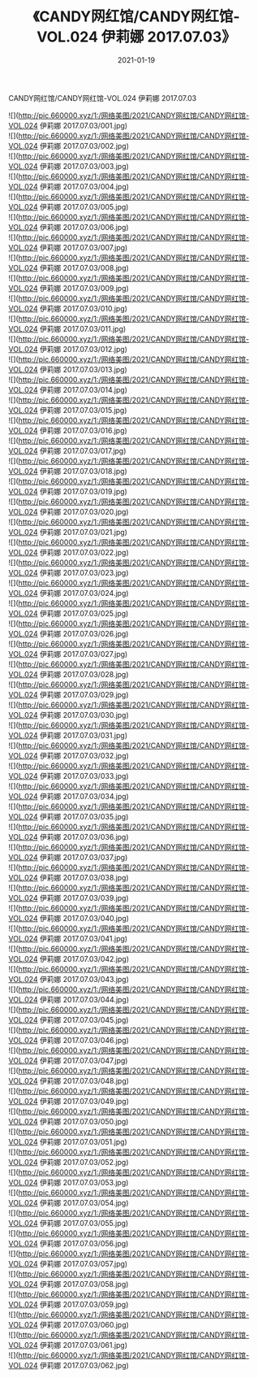 ﻿---
layout: post
title:  《CANDY网红馆/CANDY网红馆-VOL.024 伊莉娜 2017.07.03》
date:   2021-01-19
img: http://pic.660000.xyz/1:/网络美图/2021/CANDY网红馆/CANDY网红馆-VOL.024 伊莉娜 2017.07.03/000.jpg
categories: [美女, 清纯, 唯美]
---

CANDY网红馆/CANDY网红馆-VOL.024 伊莉娜 2017.07.03

 ![](http://pic.660000.xyz/1:/网络美图/2021/CANDY网红馆/CANDY网红馆-VOL.024 伊莉娜 2017.07.03/001.jpg) <br>![](http://pic.660000.xyz/1:/网络美图/2021/CANDY网红馆/CANDY网红馆-VOL.024 伊莉娜 2017.07.03/002.jpg) <br>![](http://pic.660000.xyz/1:/网络美图/2021/CANDY网红馆/CANDY网红馆-VOL.024 伊莉娜 2017.07.03/003.jpg) <br>![](http://pic.660000.xyz/1:/网络美图/2021/CANDY网红馆/CANDY网红馆-VOL.024 伊莉娜 2017.07.03/004.jpg) <br>![](http://pic.660000.xyz/1:/网络美图/2021/CANDY网红馆/CANDY网红馆-VOL.024 伊莉娜 2017.07.03/005.jpg) <br>![](http://pic.660000.xyz/1:/网络美图/2021/CANDY网红馆/CANDY网红馆-VOL.024 伊莉娜 2017.07.03/006.jpg) <br>![](http://pic.660000.xyz/1:/网络美图/2021/CANDY网红馆/CANDY网红馆-VOL.024 伊莉娜 2017.07.03/007.jpg) <br>![](http://pic.660000.xyz/1:/网络美图/2021/CANDY网红馆/CANDY网红馆-VOL.024 伊莉娜 2017.07.03/008.jpg) <br>![](http://pic.660000.xyz/1:/网络美图/2021/CANDY网红馆/CANDY网红馆-VOL.024 伊莉娜 2017.07.03/009.jpg) <br>![](http://pic.660000.xyz/1:/网络美图/2021/CANDY网红馆/CANDY网红馆-VOL.024 伊莉娜 2017.07.03/010.jpg) <br>![](http://pic.660000.xyz/1:/网络美图/2021/CANDY网红馆/CANDY网红馆-VOL.024 伊莉娜 2017.07.03/011.jpg) <br>![](http://pic.660000.xyz/1:/网络美图/2021/CANDY网红馆/CANDY网红馆-VOL.024 伊莉娜 2017.07.03/012.jpg) <br>![](http://pic.660000.xyz/1:/网络美图/2021/CANDY网红馆/CANDY网红馆-VOL.024 伊莉娜 2017.07.03/013.jpg) <br>![](http://pic.660000.xyz/1:/网络美图/2021/CANDY网红馆/CANDY网红馆-VOL.024 伊莉娜 2017.07.03/014.jpg) <br>![](http://pic.660000.xyz/1:/网络美图/2021/CANDY网红馆/CANDY网红馆-VOL.024 伊莉娜 2017.07.03/015.jpg) <br>![](http://pic.660000.xyz/1:/网络美图/2021/CANDY网红馆/CANDY网红馆-VOL.024 伊莉娜 2017.07.03/016.jpg) <br>![](http://pic.660000.xyz/1:/网络美图/2021/CANDY网红馆/CANDY网红馆-VOL.024 伊莉娜 2017.07.03/017.jpg) <br>![](http://pic.660000.xyz/1:/网络美图/2021/CANDY网红馆/CANDY网红馆-VOL.024 伊莉娜 2017.07.03/018.jpg) <br>![](http://pic.660000.xyz/1:/网络美图/2021/CANDY网红馆/CANDY网红馆-VOL.024 伊莉娜 2017.07.03/019.jpg) <br>![](http://pic.660000.xyz/1:/网络美图/2021/CANDY网红馆/CANDY网红馆-VOL.024 伊莉娜 2017.07.03/020.jpg) <br>![](http://pic.660000.xyz/1:/网络美图/2021/CANDY网红馆/CANDY网红馆-VOL.024 伊莉娜 2017.07.03/021.jpg) <br>![](http://pic.660000.xyz/1:/网络美图/2021/CANDY网红馆/CANDY网红馆-VOL.024 伊莉娜 2017.07.03/022.jpg) <br>![](http://pic.660000.xyz/1:/网络美图/2021/CANDY网红馆/CANDY网红馆-VOL.024 伊莉娜 2017.07.03/023.jpg) <br>![](http://pic.660000.xyz/1:/网络美图/2021/CANDY网红馆/CANDY网红馆-VOL.024 伊莉娜 2017.07.03/024.jpg) <br>![](http://pic.660000.xyz/1:/网络美图/2021/CANDY网红馆/CANDY网红馆-VOL.024 伊莉娜 2017.07.03/025.jpg) <br>![](http://pic.660000.xyz/1:/网络美图/2021/CANDY网红馆/CANDY网红馆-VOL.024 伊莉娜 2017.07.03/026.jpg) <br>![](http://pic.660000.xyz/1:/网络美图/2021/CANDY网红馆/CANDY网红馆-VOL.024 伊莉娜 2017.07.03/027.jpg) <br>![](http://pic.660000.xyz/1:/网络美图/2021/CANDY网红馆/CANDY网红馆-VOL.024 伊莉娜 2017.07.03/028.jpg) <br>![](http://pic.660000.xyz/1:/网络美图/2021/CANDY网红馆/CANDY网红馆-VOL.024 伊莉娜 2017.07.03/029.jpg) <br>![](http://pic.660000.xyz/1:/网络美图/2021/CANDY网红馆/CANDY网红馆-VOL.024 伊莉娜 2017.07.03/030.jpg) <br>![](http://pic.660000.xyz/1:/网络美图/2021/CANDY网红馆/CANDY网红馆-VOL.024 伊莉娜 2017.07.03/031.jpg) <br>![](http://pic.660000.xyz/1:/网络美图/2021/CANDY网红馆/CANDY网红馆-VOL.024 伊莉娜 2017.07.03/032.jpg) <br>![](http://pic.660000.xyz/1:/网络美图/2021/CANDY网红馆/CANDY网红馆-VOL.024 伊莉娜 2017.07.03/033.jpg) <br>![](http://pic.660000.xyz/1:/网络美图/2021/CANDY网红馆/CANDY网红馆-VOL.024 伊莉娜 2017.07.03/034.jpg) <br>![](http://pic.660000.xyz/1:/网络美图/2021/CANDY网红馆/CANDY网红馆-VOL.024 伊莉娜 2017.07.03/035.jpg) <br>![](http://pic.660000.xyz/1:/网络美图/2021/CANDY网红馆/CANDY网红馆-VOL.024 伊莉娜 2017.07.03/036.jpg) <br>![](http://pic.660000.xyz/1:/网络美图/2021/CANDY网红馆/CANDY网红馆-VOL.024 伊莉娜 2017.07.03/037.jpg) <br>![](http://pic.660000.xyz/1:/网络美图/2021/CANDY网红馆/CANDY网红馆-VOL.024 伊莉娜 2017.07.03/038.jpg) <br>![](http://pic.660000.xyz/1:/网络美图/2021/CANDY网红馆/CANDY网红馆-VOL.024 伊莉娜 2017.07.03/039.jpg) <br>![](http://pic.660000.xyz/1:/网络美图/2021/CANDY网红馆/CANDY网红馆-VOL.024 伊莉娜 2017.07.03/040.jpg) <br>![](http://pic.660000.xyz/1:/网络美图/2021/CANDY网红馆/CANDY网红馆-VOL.024 伊莉娜 2017.07.03/041.jpg) <br>![](http://pic.660000.xyz/1:/网络美图/2021/CANDY网红馆/CANDY网红馆-VOL.024 伊莉娜 2017.07.03/042.jpg) <br>![](http://pic.660000.xyz/1:/网络美图/2021/CANDY网红馆/CANDY网红馆-VOL.024 伊莉娜 2017.07.03/043.jpg) <br>![](http://pic.660000.xyz/1:/网络美图/2021/CANDY网红馆/CANDY网红馆-VOL.024 伊莉娜 2017.07.03/044.jpg) <br>![](http://pic.660000.xyz/1:/网络美图/2021/CANDY网红馆/CANDY网红馆-VOL.024 伊莉娜 2017.07.03/045.jpg) <br>![](http://pic.660000.xyz/1:/网络美图/2021/CANDY网红馆/CANDY网红馆-VOL.024 伊莉娜 2017.07.03/046.jpg) <br>![](http://pic.660000.xyz/1:/网络美图/2021/CANDY网红馆/CANDY网红馆-VOL.024 伊莉娜 2017.07.03/047.jpg) <br>![](http://pic.660000.xyz/1:/网络美图/2021/CANDY网红馆/CANDY网红馆-VOL.024 伊莉娜 2017.07.03/048.jpg) <br>![](http://pic.660000.xyz/1:/网络美图/2021/CANDY网红馆/CANDY网红馆-VOL.024 伊莉娜 2017.07.03/049.jpg) <br>![](http://pic.660000.xyz/1:/网络美图/2021/CANDY网红馆/CANDY网红馆-VOL.024 伊莉娜 2017.07.03/050.jpg) <br>![](http://pic.660000.xyz/1:/网络美图/2021/CANDY网红馆/CANDY网红馆-VOL.024 伊莉娜 2017.07.03/051.jpg) <br>![](http://pic.660000.xyz/1:/网络美图/2021/CANDY网红馆/CANDY网红馆-VOL.024 伊莉娜 2017.07.03/052.jpg) <br>![](http://pic.660000.xyz/1:/网络美图/2021/CANDY网红馆/CANDY网红馆-VOL.024 伊莉娜 2017.07.03/053.jpg) <br>![](http://pic.660000.xyz/1:/网络美图/2021/CANDY网红馆/CANDY网红馆-VOL.024 伊莉娜 2017.07.03/054.jpg) <br>![](http://pic.660000.xyz/1:/网络美图/2021/CANDY网红馆/CANDY网红馆-VOL.024 伊莉娜 2017.07.03/055.jpg) <br>![](http://pic.660000.xyz/1:/网络美图/2021/CANDY网红馆/CANDY网红馆-VOL.024 伊莉娜 2017.07.03/056.jpg) <br>![](http://pic.660000.xyz/1:/网络美图/2021/CANDY网红馆/CANDY网红馆-VOL.024 伊莉娜 2017.07.03/057.jpg) <br>![](http://pic.660000.xyz/1:/网络美图/2021/CANDY网红馆/CANDY网红馆-VOL.024 伊莉娜 2017.07.03/058.jpg) <br>![](http://pic.660000.xyz/1:/网络美图/2021/CANDY网红馆/CANDY网红馆-VOL.024 伊莉娜 2017.07.03/059.jpg) <br>![](http://pic.660000.xyz/1:/网络美图/2021/CANDY网红馆/CANDY网红馆-VOL.024 伊莉娜 2017.07.03/060.jpg) <br>![](http://pic.660000.xyz/1:/网络美图/2021/CANDY网红馆/CANDY网红馆-VOL.024 伊莉娜 2017.07.03/061.jpg) <br>![](http://pic.660000.xyz/1:/网络美图/2021/CANDY网红馆/CANDY网红馆-VOL.024 伊莉娜 2017.07.03/062.jpg) <br>